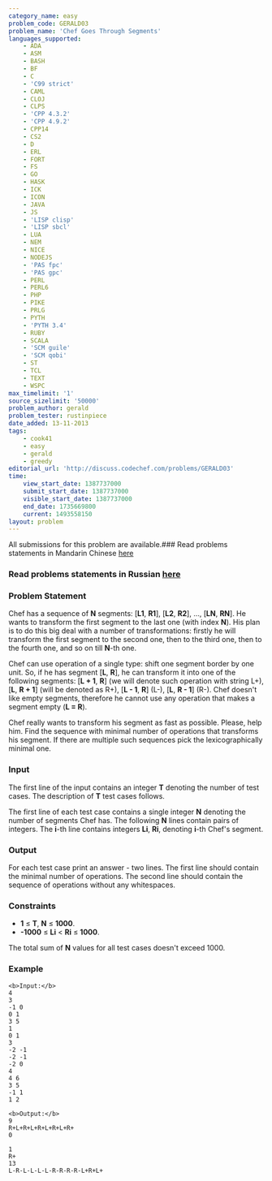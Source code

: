 ```yaml
---
category_name: easy
problem_code: GERALD03
problem_name: 'Chef Goes Through Segments'
languages_supported:
    - ADA
    - ASM
    - BASH
    - BF
    - C
    - 'C99 strict'
    - CAML
    - CLOJ
    - CLPS
    - 'CPP 4.3.2'
    - 'CPP 4.9.2'
    - CPP14
    - CS2
    - D
    - ERL
    - FORT
    - FS
    - GO
    - HASK
    - ICK
    - ICON
    - JAVA
    - JS
    - 'LISP clisp'
    - 'LISP sbcl'
    - LUA
    - NEM
    - NICE
    - NODEJS
    - 'PAS fpc'
    - 'PAS gpc'
    - PERL
    - PERL6
    - PHP
    - PIKE
    - PRLG
    - PYTH
    - 'PYTH 3.4'
    - RUBY
    - SCALA
    - 'SCM guile'
    - 'SCM qobi'
    - ST
    - TCL
    - TEXT
    - WSPC
max_timelimit: '1'
source_sizelimit: '50000'
problem_author: gerald
problem_tester: rustinpiece
date_added: 13-11-2013
tags:
    - cook41
    - easy
    - gerald
    - greedy
editorial_url: 'http://discuss.codechef.com/problems/GERALD03'
time:
    view_start_date: 1387737000
    submit_start_date: 1387737000
    visible_start_date: 1387737000
    end_date: 1735669800
    current: 1493558150
layout: problem
---
```

All submissions for this problem are available.###  Read problems statements in Mandarin Chinese [here](http://www.codechef.com/download/translated/COOK41/mandarin/GERALD03.pdf)

###  Read problems statements in Russian [here](http://www.codechef.com/download/translated/COOK41/russian/GERALD03.docx)

### Problem Statement

Chef has a sequence of **N** segments: \[**L1**, **R1**\], \[**L2**, **R2**\], ..., \[**LN**, **RN**\]. He wants to transform the first segment to the last one (with index **N**). His plan is to do this big deal with a number of transformations: firstly he will transform
the first segment to the second one, then to the third one, then to the fourth one, and so on till **N**-th one.

Chef can use operation of a single type: shift one segment border by one unit. So, if he has segment \[**L**, **R**\], he can transform it into one of the following segments: \[**L + 1**, **R**\] (we will denote such operation with string L+), \[**L**, **R + 1**\] (will be denoted as R+), \[**L - 1**, **R**\] (L-), \[**L**, **R - 1**\] (R-). Chef doesn't like empty segments, therefore he cannot use any operation that makes a segment empty (**L = R**).

Chef really wants to transform his segment as fast as possible. Please, help him. Find the sequence with minimal number of operations that transforms his segment. If there are multiple such sequences pick the lexicographically minimal one.

### Input

The first line of the input contains an integer **T** denoting the number of test cases. The description of **T** test cases follows. 

The first line of each test case contains a single integer **N** denoting the number of segments Chef has. 
The following **N** lines contain pairs of integers. The **i**-th line contains integers **Li**, **Ri**, denoting **i**-th Chef's segment.

### Output

For each test case print an answer - two lines. The first line should contain the minimal number of operations. The second line should contain the sequence of operations
without any whitespaces.

### Constraints

- **1** ≤ **T**, **N** ≤ **1000**.
- **-1000** ≤ **Li** < **Ri** ≤ **1000**.

The total sum of **N** values for all test cases doesn't exceed 1000.

### Example

```
<b>Input:</b>
4
3
-1 0
0 1
3 5
1
0 1
3
-2 -1
-2 -1
-2 0
4
4 6
3 5
-1 1
1 2

<b>Output:</b>
9
R+L+R+L+R+L+R+L+R+
0

1
R+
13
L-R-L-L-L-L-R-R-R-R-L+R+L+

```